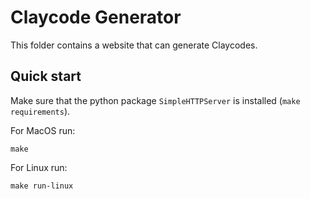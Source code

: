 # Claycode Generator

This folder contains a website that can generate Claycodes.

## Quick start

Make sure that the python package `SimpleHTTPServer` is installed (`make requirements`).

For MacOS run:

```
make
```

For Linux run:

```
make run-linux
```
